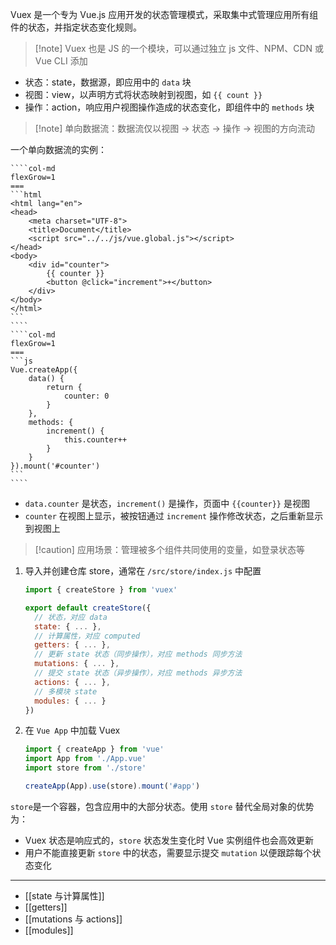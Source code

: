 Vuex 是一个专为 Vue.js 应用开发的状态管理模式，采取集中式管理应用所有组件的状态，并指定状态变化规则。

> [!note] Vuex 也是 JS 的一个模块，可以通过独立 js 文件、NPM、CDN 或 Vue CLI 添加

* 状态：state，数据源，即应用中的 `data` 块
* 视图：view，以声明方式将状态映射到视图，如 `{{ count }}`
* 操作：action，响应用户视图操作造成的状态变化，即组件中的 `methods` 块

>[!note] 单向数据流：数据流仅以视图 -> 状态 -> 操作 -> 视图的方向流动

一个单向数据流的实例：

`````col
````col-md
flexGrow=1
===
```html
<html lang="en">
<head>
    <meta charset="UTF-8">
    <title>Document</title>
    <script src="../../js/vue.global.js"></script>
</head>
<body>
    <div id="counter">
        {{ counter }}
        <button @click="increment">+</button>
    </div>
</body>
</html>
```
````
````col-md
flexGrow=1
===
```js
Vue.createApp({
    data() {
        return {
            counter: 0
        }
    },
    methods: {
        increment() {
            this.counter++
        }
    }
}).mount('#counter')
```
````
`````

* `data.counter` 是状态，`increment()` 是操作，页面中 `{{counter}}` 是视图
* `counter` 在视图上显示，被按钮通过 `increment` 操作修改状态，之后重新显示到视图上

> [!caution] 应用场景：管理被多个组件共同使用的变量，如登录状态等

1. 导入并创建仓库 store，通常在 `/src/store/index.js` 中配置

    ```js
    import { createStore } from 'vuex'

    export default createStore({
      // 状态，对应 data
      state: { ... },
      // 计算属性，对应 computed
      getters: { ... },
      // 更新 state 状态（同步操作），对应 methods 同步方法
      mutations: { ... },
      // 提交 state 状态（异步操作），对应 methods 异步方法
      actions: { ... },
      // 多模块 state
      modules: { ... }
    })

    ```

2. 在 `Vue App` 中加载 Vuex

    ```js
    import { createApp } from 'vue'
    import App from './App.vue'
    import store from './store'

    createApp(App).use(store).mount('#app')
    ```

`store`是一个容器，包含应用中的大部分状态。使用 `store` 替代全局对象的优势为：
* Vuex 状态是响应式的，`store` 状态发生变化时 Vue 实例组件也会高效更新
* 用户不能直接更新 `store` 中的状态，需要显示提交 `mutation` 以便跟踪每个状态变化

---

- [[state 与计算属性]]
- [[getters]]
- [[mutations 与 actions]]
- [[modules]]
